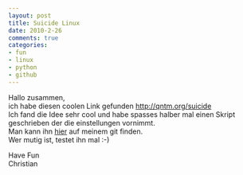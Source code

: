 ```yaml
--- 
layout: post
title: Suicide Linux
date: 2010-2-26
comments: true
categories: 
- fun
- linux
- python
- github
---
```

Hallo zusammen,<br />ich habe diesen coolen Link gefunden <a href="http://qntm.org/suicide">http://qntm.org/suicide</a><br />Ich fand die Idee sehr cool und habe spasses halber mal einen Skript geschrieben der die einstellungen vornimmt.<br /> Man kann ihn <a href="http://git.sangyye.net/Suicide-Linux-Script.git/">hier</a> auf meinem git finden.<br />Wer mutig ist, testet ihn mal :-)<p />Have Fun<br />Christian
